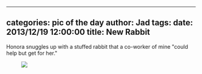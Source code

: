 
---
categories: pic of the day
author: Jad
tags: 
date: 2013/12/19 12:00:00
title: New Rabbit
---
Honora snuggles up with a stuffed rabbit that a co-worker of mine "could help but get for her."  
<figure>
<img src="/img/2013/12/19/img_8393_medium.jpg" />
<figcaption></figcaption>
</figure>
